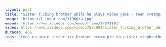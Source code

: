 ```yaml
---
layout: post
title: "Sister fucking brother while he plays video game - teen creampie"
image: 'https://i.imgur.com/YI96Qta.jpg'
embed: 'https://www.xvideos.com/embedframe/37573891'
video: https://www.xvideos.com/video37573891/sister_fucking_brother_while_he_plays_video_game_-_teen_creampie
duracao: 465
tags: 'teen creampie sister xxx brother cream-pie stepsister stepbrother step-sister teen-sex teen-creampie brother-and-sister brother-fucks-sister brother-and-sister-sex sister-creampie brother-and-sister-xxx brother-fucking-sister step-sister-creampie brother-creampies-sister brother-cums-in-sister'
---
```

